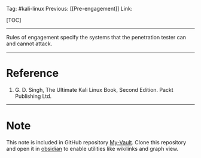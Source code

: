 Tag: #kali-linux 
Previous: [[Pre-engagement]]
Link: 

[TOC]

---

Rules of engagement specify the systems that the penetration tester can and cannot attack.

---

# Reference

1. G. D. Singh, The Ultimate Kali Linux Book, Second Edition. Packt Publishing Ltd.

---

# Note

This note is included in GitHub repository [My-Vault](https://github.com/LittleD3092/My-Vault.git). Clone this repository and open it in [obsidian](https://obsidian.md/) to enable utilities like wikilinks and graph view.